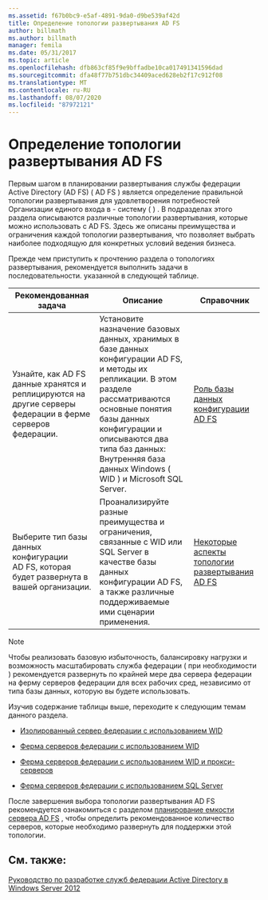 ```yaml
---
ms.assetid: f67b0bc9-e5af-4891-9da0-d9be539af42d
title: Определение топологии развертывания AD FS
author: billmath
ms.author: billmath
manager: femila
ms.date: 05/31/2017
ms.topic: article
ms.openlocfilehash: dfb863cf85f9e9bffadbe10ca017491341596dad
ms.sourcegitcommit: dfa48f77b751dbc34409aced628eb2f17c912f08
ms.translationtype: MT
ms.contentlocale: ru-RU
ms.lasthandoff: 08/07/2020
ms.locfileid: "87972121"
---
```

# <a name="determine-your-ad-fs-deployment-topology"></a>Определение топологии развертывания AD FS

Первым шагом в планировании развертывания службы федерации Active Directory (AD FS) \( AD FS \) является определение правильной топологии развертывания для удовлетворения потребностей Организации единого входа в \- систему \( \) . В подразделах этого раздела описываются различные топологии развертывания, которые можно использовать с AD FS. Здесь же описаны преимущества и ограничения каждой топологии развертывания, что позволяет выбрать наиболее подходящую для конкретных условий ведения бизнеса.

Прежде чем приступить к прочтению раздела о топологиях развертывания, рекомендуется выполнить задачи в последовательности. указанной в следующей таблице.

|Рекомендованная задача|Описание|Справочник|
|--------------------|---------------|-------------|
|Узнайте, как AD FS данные хранятся и реплицируются на другие серверы федерации в ферме серверов федерации.|Установите назначение базовых данных, хранимых в базе данных конфигурации AD FS, и методы их репликации. В этом разделе рассматриваются основные понятия базы данных конфигурации и описываются два типа баз данных: Внутренняя база данных Windows \( WID \) и Microsoft SQL Server.|[Роль базы данных конфигурации AD FS](../../ad-fs/technical-reference/The-Role-of-the-AD-FS-Configuration-Database.md)|
|Выберите тип базы данных конфигурации AD FS, которая будет развернута в вашей организации.|Проанализируйте разные преимущества и ограничения, связанные с WID или SQL Server в качестве базы данных конфигурации AD FS, а также различные поддерживаемые ими сценарии применения.|[Некоторые аспекты топологии развертывания AD FS](AD-FS-Deployment-Topology-Considerations.md)|

> [!NOTE]
> Чтобы реализовать базовую избыточность, балансировку нагрузки и возможность масштабировать служба федерации \( при необходимости \) рекомендуется развернуть по крайней мере два сервера федерации на ферму серверов федерации для всех рабочих сред, независимо от типа базы данных, которую вы будете использовать.

Изучив содержание таблицы выше, переходите к следующим темам данного раздела.

-   [Изолированный сервер федерации с использованием WID](Stand-Alone-Federation-Server-Using-WID.md)

-   [Ферма серверов федерации с использованием WID](Federation-Server-Farm-Using-WID-2012.md)

-   [Ферма серверов федерации с использованием WID и прокси-серверов](Federation-Server-Farm-Using-WID-and-Proxies-2012.md)

-   [Ферма серверов федерации с использованием SQL Server](Federation-Server-Farm-Using-SQL-Server-2012.md)

После завершения выбора топологии развертывания AD FS рекомендуется ознакомиться с разделом [планирование емкости сервера AD FS](Planning-for-AD-FS-Server-Capacity.md) , чтобы определить рекомендованное количество серверов, которые необходимо развернуть для поддержки этой топологии.

## <a name="see-also"></a>См. также:
[Руководство по разработке служб федерации Active Directory в Windows Server 2012](AD-FS-Design-Guide-in-Windows-Server-2012.md)

